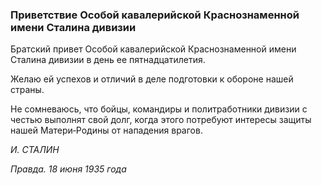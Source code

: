 ### Приветствие Особой кавалерийской Краснознаменной имени Сталина дивизии

Братский привет Особой кавалерийской Краснознаменной имени Сталина дивизии в день ее пятнадцатилетия.

Желаю ей успехов и отличий в деле подготовки к обороне нашей страны.

Не сомневаюсь, что бойцы, командиры и политработники дивизии с честью выполнят свой долг, когда этого потребуют интересы защиты нашей Матери‑Родины от нападения врагов.

_И. СТАЛИН_

_Правда. 18 июня 1935 года_